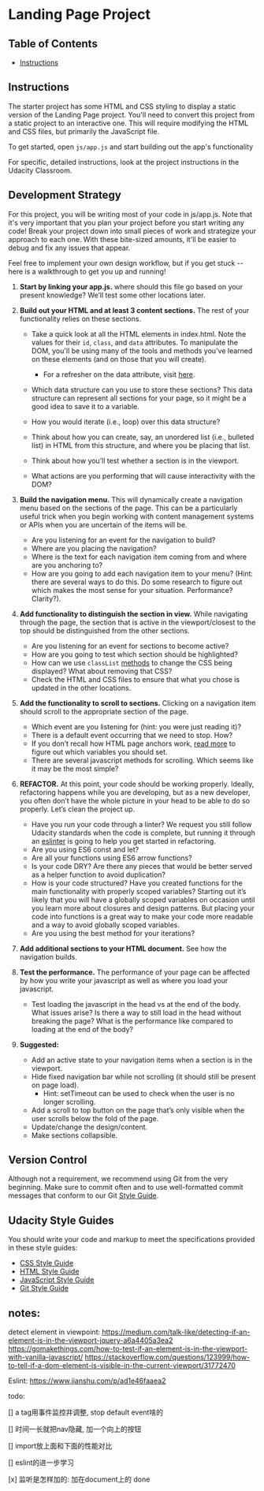 # Landing Page Project

## Table of Contents

* [Instructions](#instructions)

## Instructions

The starter project has some HTML and CSS styling to display a static version of the Landing Page project. You'll need to convert this project from a static project to an interactive one. This will require modifying the HTML and CSS files, but primarily the JavaScript file.

To get started, open `js/app.js` and start building out the app's functionality

For specific, detailed instructions, look at the project instructions in the Udacity Classroom.


## Development Strategy
For this project, you will be writing most of your code in js/app.js. Note that it's very important that you plan your project before you start writing any code! Break your project down into small pieces of work and strategize your approach to each one. With these bite-sized amounts, it'll be easier to debug and fix any issues that appear.

Feel free to implement your own design workflow, but if you get stuck -- here is a walkthrough to get you up and running!

1. **Start by linking your app.js.** where should this file go based on your present knowledge? We’ll test some other locations later.
2. **Build out your HTML and at least 3 content sections.** The rest of your functionality relies on these sections.
    * Take a quick look at all the HTML elements in index.html. Note the values for their `id`, `class`, and `data` attributes. To manipulate the DOM, you'll be using many of the tools and methods you've learned on these elements (and on those that you will create).
        * For a refresher on the data attribute, visit [here](https://www.w3schools.com/tags/att_data-.asp).

   * Which data structure can you use to store these sections? This data structure can represent all sections for your page, so it might be a good idea to save it to a variable.

   * How you would iterate (i.e., loop) over this data structure?

   * Think about how you can create, say, an unordered list (i.e., bulleted list) in HTML from this structure, and where you be placing that list.
   * Think about how you’ll test whether a section is in the viewport.
   * What actions are you performing that will cause interactivity with the DOM?

3. **Build the navigation menu.** This will dynamically create a navigation menu based on the sections of the page. This can be a particularly useful trick when you begin working with content management systems or APIs when you are uncertain of the items will be.
    * Are you listening for an event for the navigation to build?
    * Where are you placing the navigation?
    * Where is the text for each navigation item coming from and where are you anchoring to?
    * How are you going to add each navigation item to your menu? (Hint: there are several ways to do this. Do some research to figure out which makes the most sense for your situation. Performance? Clarity?).
4. **Add functionality to distinguish the section in view.** While navigating through the page, the section that is active in the viewport/closest to the top should be distinguished from the other sections.
    * Are you listening for an event for sections to become active?
    * How are you going to test which section should be highlighted?
    * How can we use `classList` [methods](https://developer.mozilla.org/en-US/docs/Web/API/Element/classList#Methods) to change the CSS being displayed? What about removing that CSS?
    * Check the HTML and CSS files to ensure that what you chose is updated in the other locations.
5. **Add the functionality to scroll to sections.** Clicking on a navigation item should scroll to the appropriate section of the page.
    * Which event are you listening for (hint: you were just reading it)?
    * There is a default event occurring that we need to stop. How?
    * If you don’t recall how HTML page anchors work, [read more](https://developer.mozilla.org/en-US/docs/Web/HTML/Element/a#Examples) to figure out which variables you should set.
    * There are several javascript methods for scrolling. Which seems like it may be the most simple?
6. **REFACTOR.** At this point, your code should be working properly. Ideally, refactoring happens while you are developing, but as a new developer, you often don’t have the whole picture in your head to be able to do so properly. Let’s clean the project up.
    * Have you run your code through a linter? We request you still follow Udacity standards when the code is complete, but running it through an [eslinter](https://eslint.org/demo) is going to help you get started in refactoring.
    * Are you using ES6 const and let?
    * Are all your functions using ES6 arrow functions?
    * Is your code DRY? Are there any pieces that would be better served as a helper function to avoid duplication?
    * How is your code structured? Have you created functions for the main functionality with properly scoped variables? Starting out it’s likely that you will have a globally scoped variables on occasion until you learn more about closures and design patterns. But placing your code into functions is a great way to make your code more readable and a way to avoid globally scoped variables.
    * Are you using the best method for your iterations?
7. **Add additional sections to your HTML document.** See how the navigation builds.
8. **Test the performance.** The performance of your page can be affected by how you write your javascript as well as where you load your javascript.
    * Test loading the javascript in the head vs at the end of the body. What issues arise? Is there a way to still load in the head without breaking the page? What is the performance like compared to loading at the end of the body?
9. **Suggested:**
    * Add an active state to your navigation items when a section is in the viewport.
    * Hide fixed navigation bar while not scrolling (it should still be present on page load).
        * Hint: setTimeout can be used to check when the user is no longer scrolling.
    * Add a scroll to top button on the page that’s only visible when the user scrolls below the fold of the page.
    * Update/change the design/content.
    * Make sections collapsible.

## Version Control
Although not a requirement, we recommend using Git from the very beginning. Make sure to commit often and to use well-formatted commit messages that conform to our Git [Style Guide](https://udacity.github.io/git-styleguide/).

## Udacity Style Guides
You should write your code and markup to meet the specifications provided in these style guides:
* [CSS Style Guide](http://udacity.github.io/frontend-nanodegree-styleguide/css.html)
* [HTML Style Guide](http://udacity.github.io/frontend-nanodegree-styleguide/index.html)
* [JavaScript Style Guide](http://udacity.github.io/frontend-nanodegree-styleguide/javascript.html)
* [Git Style Guide](https://udacity.github.io/git-styleguide/)


## notes:
detect element in viewpoint:
https://medium.com/talk-like/detecting-if-an-element-is-in-the-viewport-jquery-a6a4405a3ea2
https://gomakethings.com/how-to-test-if-an-element-is-in-the-viewport-with-vanilla-javascript/
https://stackoverflow.com/questions/123999/how-to-tell-if-a-dom-element-is-visible-in-the-current-viewport/31772470 

Eslint:
https://www.jianshu.com/p/ad1e46faaea2


todo:

[] a tag用事件监控并调整, stop default event啥的

[] 时间一长就把nav隐藏, 加一个向上的按钮

[] import放上面和下面的性能对比

[] eslint的进一步学习

[x] 监听是怎样加的: 加在document上的 done